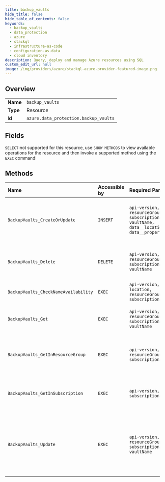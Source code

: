 ```yaml
---
title: backup_vaults
hide_title: false
hide_table_of_contents: false
keywords:
  - backup_vaults
  - data_protection
  - azure    
  - stackql
  - infrastructure-as-code
  - configuration-as-data
  - cloud inventory
description: Query, deploy and manage Azure resources using SQL
custom_edit_url: null
image: /img/providers/azure/stackql-azure-provider-featured-image.png
---
```

  
    

## Overview
<table><tbody>
<tr><td><b>Name</b></td><td><code>backup_vaults</code></td></tr>
<tr><td><b>Type</b></td><td>Resource</td></tr>
<tr><td><b>Id</b></td><td><code>azure.data_protection.backup_vaults</code></td></tr>
</tbody></table>

## Fields
`SELECT` not supported for this resource, use `SHOW METHODS` to view available operations for the resource and then invoke a supported method using the `EXEC` command  
## Methods
| Name | Accessible by | Required Params | Description |
|:-----|:--------------|:----------------|:------------|
| `BackupVaults_CreateOrUpdate` | `INSERT` | `api-version, resourceGroupName, subscriptionId, vaultName, data__location, data__properties` | Creates or updates a BackupVault resource belonging to a resource group. |
| `BackupVaults_Delete` | `DELETE` | `api-version, resourceGroupName, subscriptionId, vaultName` | Deletes a BackupVault resource from the resource group. |
| `BackupVaults_CheckNameAvailability` | `EXEC` | `api-version, location, resourceGroupName, subscriptionId` |  |
| `BackupVaults_Get` | `EXEC` | `api-version, resourceGroupName, subscriptionId, vaultName` | Returns a resource belonging to a resource group. |
| `BackupVaults_GetInResourceGroup` | `EXEC` | `api-version, resourceGroupName, subscriptionId` | Returns resource collection belonging to a resource group. |
| `BackupVaults_GetInSubscription` | `EXEC` | `api-version, subscriptionId` | Returns resource collection belonging to a subscription. |
| `BackupVaults_Update` | `EXEC` | `api-version, resourceGroupName, subscriptionId, vaultName` | Updates a BackupVault resource belonging to a resource group. For example, updating tags for a resource. |
